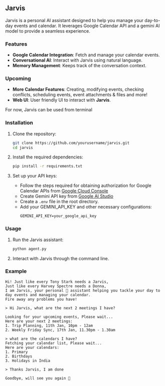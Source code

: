 ## Jarvis

Jarvis is a personal AI assistant designed to help you manage your day-to-day events and calendar. It leverages Google Calendar API and a gemini AI model to provide a seamless experience.

### Features

- **Google Calendar Integration**: Fetch and manage your calendar events.
- **Conversational AI**: Interact with Jarvis using natural language.
- **Memory Management**: Keeps track of the conversation context.

### Upcoming
- **More Calendar Features**: Creating, modifying events, checking conflicts, scheduling events, event attachments & files and more!
- **Web UI**: User friendly UI to interact with **Jarvis**.


For now, Jarvis can be used from terminal
### Installation

1. Clone the repository:
    ```sh
    git clone https://github.com/yourusername/jarvis.git
    cd jarvis
    ```

2. Install the required dependencies:
    ```sh
    pip install -r requirements.txt
    ```

3. Set up your API keys:
    - Follow the steps required for obtaining authorization for Google Calendar APIs from [Google Cloud Console](https://developers.google.com/calendar/api/quickstart/python#enable_the_api)
    - Create Gemini API key from [Google AI Studio](https://aistudio.google.com/apikey)
    - Create a `.env` file in the root directory.
    - Add your GEMINI_API_KEY and other necessary configurations:
        ```
        GEMINI_API_KEY=your_google_api_key
        ```

### Usage

1. Run the Jarvis assistant:
    ```sh
    python agent.py
    ```

2. Interact with Jarvis through the command line.

### Example

```
Hi! Just like every Tony Stark needs a Jarvis,
Just like every Harvey Spectre needs a Donna,
I am Jarvis, your personal 🤖 assistant helping you tackle your day to day events and managing your calendar.
Fire away any problems you have!

> Hi Jarvis, what are the next 2 meetings I have?

Looking for your upcoming events, Please wait...
Here are your next 2 meetings:
1. Trip Planning, 11th Jan, 10pm - 12am
2. Weekly Friday Sync, 17th Jan, 11.30pm - 1.30am

> what are the calendars I have?
Fetching your calendar list, Please wait...
Here are your calendars:
1. Primary
2. Birthdays
3. Holidays in India

> Thanks Jarvis, I am done

Goodbye, will see you again 👋
```